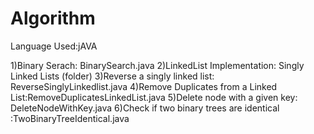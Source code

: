 # Algorithm
Language Used:jAVA


1)Binary Serach: BinarySearch.java
2)LinkedList Implementation: Singly Linked Lists (folder)
3)Reverse a singly linked list: ReverseSinglyLinkedlist.java
4)Remove Duplicates from a Linked List:RemoveDuplicatesLinkedList.java
5)Delete node with a given key: DeleteNodeWithKey.java
6)Check if two binary trees are identical :TwoBinaryTreeIdentical.java



